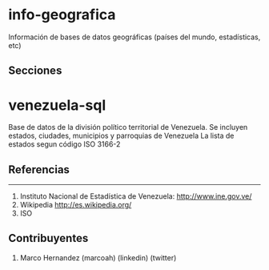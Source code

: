 # info-geografica
Información de bases de datos geográficas (países del mundo, estadísticas, etc)

## Secciones

venezuela-sql
=============
Base de datos de la división político territorial de Venezuela. 
Se incluyen estados, ciudades, municipios y parroquias de Venezuela
La lista de estados segun código ISO 3166-2

## Referencias
-----------

1. Instituto Nacional de Estadística de Venezuela: http://www.ine.gov.ve/
2. Wikipedia http://es.wikipedia.org/
3. ISO

## Contribuyentes

1. Marco Hernandez (marcoah) (linkedin) (twitter)